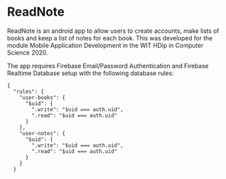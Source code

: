 # ReadNote

ReadNote is an android app to allow users to create accounts, make lists of books and keep a list of notes for each book. This was developed for the module Mobile
Application Development in the WIT HDip in Computer Science 2020. 

The app requires Firebase Email/Password Authentication and Firebase Realtime Database setup with the following database rules:

```
{
  "rules": {
    "user-books": {
      "$uid": {
        ".write": "$uid === auth.uid",
        ".read": "$uid === auth.uid"
      }
    },
    "user-notes": {
      "$uid": {
        ".write": "$uid === auth.uid",
        ".read": "$uid === auth.uid"
      }
    }
  }
```
